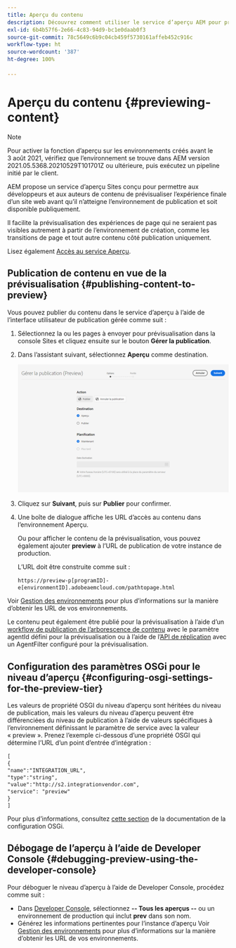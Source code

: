 ```yaml
---
title: Aperçu du contenu
description: Découvrez comment utiliser le service d’aperçu AEM pour prévisualiser le contenu avant sa mise en ligne.
exl-id: 6b4b57f6-2e66-4c83-94d9-bc1e0daab0f3
source-git-commit: 78c5649c6b9c04cb459f5730161affeb452c916c
workflow-type: ht
source-wordcount: '387'
ht-degree: 100%

---
```


# Aperçu du contenu {#previewing-content}

>[!NOTE]
>
>Pour activer la fonction d’aperçu sur les environnements créés avant le 3 août 2021, vérifiez que l’environnement se trouve dans AEM version 2021.05.5368.20210529T101701Z ou ultérieure, puis exécutez un pipeline initié par le client.

AEM propose un service d’aperçu Sites conçu pour permettre aux développeurs et aux auteurs de contenu de prévisualiser l’expérience finale d’un site web avant qu’il n’atteigne l’environnement de publication et soit disponible publiquement.

Il facilite la prévisualisation des expériences de page qui ne seraient pas visibles autrement à partir de l’environnement de création, comme les transitions de page et tout autre contenu côté publication uniquement.

Lisez également [Accès au service Aperçu](/help/implementing/cloud-manager/manage-environments.md#access-preview-service).

## Publication de contenu en vue de la prévisualisation {#publishing-content-to-preview}

Vous pouvez publier du contenu dans le service d’aperçu à l’aide de l’interface utilisateur de publication gérée comme suit :

1. Sélectionnez la ou les pages à envoyer pour prévisualisation dans la console Sites et cliquez ensuite sur le bouton **Gérer la publication**.
1. Dans l’assistant suivant, sélectionnez **Aperçu** comme destination.

   ![publication gérée](/help/sites-cloud/authoring/assets/previewmanagedpublication.png)

1. Cliquez sur **Suivant**, puis sur **Publier** pour confirmer.

1. Une boîte de dialogue affiche les URL d’accès au contenu dans l’environnement Aperçu.

   Ou pour afficher le contenu de la prévisualisation, vous pouvez également ajouter **preview** à l’URL de publication de votre instance de production.

   L’URL doit être construite comme suit :

   ```
   https://preview-p[programID]-e[environmentID].adobeaemcloud.com/pathtopage.html
   ```

Voir [Gestion des environnements](/help/implementing/cloud-manager/manage-environments.md) pour plus d’informations sur la manière d’obtenir les URL de vos environnements.

Le contenu peut également être publié pour la prévisualisation à l’aide d’un [workflow de publication de l’arborescence de contenu](/help/operations/replication.md#publish-content-tree-workflow) avec le paramètre agentId défini pour la prévisualisation ou à l’aide de l’[API de réplication](/help/operations/replication.md#replication-api) avec un AgentFilter configuré pour la prévisualisation.

## Configuration des paramètres OSGi pour le niveau d’aperçu {#configuring-osgi-settings-for-the-preview-tier}

Les valeurs de propriété OSGI du niveau d’aperçu sont héritées du niveau de publication, mais les valeurs du niveau d’aperçu peuvent être différenciées du niveau de publication à l’aide de valeurs spécifiques à l’environnement définissant le paramètre de service avec la valeur « preview ». Prenez l’exemple ci-dessous d’une propriété OSGI qui détermine l’URL d’un point d’entrée d’intégration :

```
[
{
"name":"INTEGRATION_URL",
"type":"string",
"value":"http://s2.integrationvendor.com",
"service": "preview"
}
]
```

Pour plus d’informations, consultez [cette section](/help/implementing/deploying/configuring-osgi.md#author-vs-publish-configuration) de la documentation de la configuration OSGi.

## Débogage de l’aperçu à l’aide de Developer Console {#debugging-preview-using-the-developer-console}

Pour déboguer le niveau d’aperçu à l’aide de Developer Console, procédez comme suit :

* Dans [Developer Console](/help/implementing/developing/introduction/development-guidelines.md#aem-as-a-cloud-service-development-tools), sélectionnez **-- Tous les aperçus --** ou un environnement de production qui inclut **prev** dans son nom.
* Générez les informations pertinentes pour l’instance d’aperçu
Voir [Gestion des environnements](/help/implementing/cloud-manager/manage-environments.md) pour plus d’informations sur la manière d’obtenir les URL de vos environnements.
